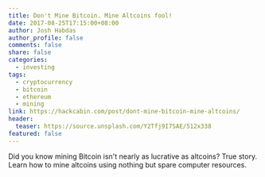 ```yaml
---
title: Don't Mine Bitcoin. Mine Altcoins fool!
date: 2017-08-25T17:15:00+08:00
author: Josh Habdas
author_profile: false
comments: false
share: false
categories:
  - investing
tags:
  - cryptocurrency
  - bitcoin
  - ethereum
  - mining
link: https://hackcabin.com/post/dont-mine-bitcoin-mine-altcoins/
header:
  teaser: https://source.unsplash.com/Y2Tfj9I7SAE/512x338
featured: false
---
```


Did you know mining Bitcoin isn't nearly as lucrative as altcoins? True story. Learn how to mine altcoins using nothing but spare computer resources.
